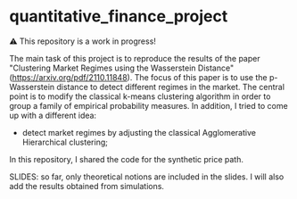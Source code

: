 # quantitative_finance_project
⚠️ This repository is a work in progress!

The main task of this project is to reproduce the results of the paper "Clustering Market Regimes using the Wasserstein Distance" (https://arxiv.org/pdf/2110.11848). The focus of this paper is to use the p-Wasserstein distance to detect different regimes in the market. The central point is to modify the classical k-means clustering algorithm in order to group a family of empirical probability measures.
In addition, I tried to come up with a different idea:
- detect market regimes by adjusting the classical Agglomerative Hierarchical clustering;

In this repository, I shared the code for the synthetic price path.

SLIDES:
so far, only theoretical notions are included in the slides. I will also add the results obtained from simulations.
